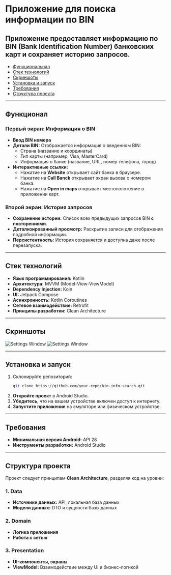 # Приложение для поиска информации по BIN

Приложение предоставляет информацию по BIN (Bank Identification Number) банковских карт и сохраняет историю запросов.
---
- [Функциональнал](#функционал)
- [Стек технологий](#стек-технологий)
- [Скриншоты](#скриншоты)
- [Установка и запуск](#установка-и-запуск)
- [Требования](#требования)
- [Структура проекта](#структура-проекта)
---

## Функционал

### Первый экран: Информация о BIN
- **Ввод BIN номера** 
- **Детали BIN:** Отображается информация о введенном BIN:
  - Страна (название и координаты)
  - Тип карты (например, Visa, MasterCard)
  - Информация о банке (название, URL, номер телефона, город)
- **Интерактивные ссылки:**
  - Нажатие на **Website** открывает сайт банка в браузере.
  - Нажатие на **Call Banck** открывает экран вызова с номером банка.
  - Нажатие на **Open in maps** открывает местоположение в приложении карт.

### Второй экран: История запросов
- **Сохранение истории:** Список всех предыдущих запросов BIN **с повторениями**.
- **Детализированный просмотр:** Раскрытие записи для отображения подробной информации.
- **Персистентность:** История сохраняется и доступна даже после перезапуска.

---

## Стек технологий

- **Язык программирования:** Kotlin
- **Архитектура:** MVVM (Model-View-ViewModel)
- **Dependency Injection:** Koin
- **UI:** Jetpack Compose
- **Асинхронность:** Kotlin Coroutines
- **Сетевое взаимодействие:** Retrofit
- **Принципы разработки:** Clean Architecture

---

## Скриншоты
![Settings Window](https://raw.github.com/gurx0/bank-info-search/assets/screenshots/p1.jpg)
![Settings Window](https://raw.github.com/gurx0/bank-info-search/assets/screenshots/p2.jpg)


---

## Установка и запуск
1. Склонируйте репозиторий:
   ```bash
   git clone https://github.com/your-repo/bin-info-search.git

1. **Откройте проект** в Android Studio.
2. **Убедитесь**, что на вашем устройстве включен доступ к интернету.
3. **Запустите приложение** на эмуляторе или физическом устройстве.

---

## Требования

- **Минимальная версия Android:** API 28 
- **Инструменты разработки:** Android Studio 

---

## Структура проекта

Проект следует принципам **Clean Architecture**, разделяя код на уровни:

### 1. Data
- **Источники данных:** API, локальная база данных
- **Модели данных:** DTO и сущности базы данных

### 2. Domain
- **Логика приложения**
- **Работа с сетью**

### 3. Presentation
- **UI-компоненты, экраны**
- **ViewModel:** Взаимодействие между UI и бизнес-логикой
